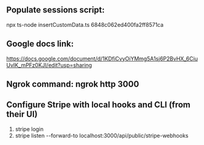 ## Populate sessions script:
npx ts-node insertCustomData.ts 6848c062ed400fa2ff8571ca


## Google docs link:
https://docs.google.com/document/d/1KDfiCvyOiYMmg5A1sj6P2BvHX_6CiuUvIK_mPFz0KJI/edit?usp=sharing

## Ngrok command: ngrok http 3000


## Configure Stripe with local hooks and CLI (from their UI)
1. stripe login
2. stripe listen --forward-to localhost:3000/api/public/stripe-webhooks